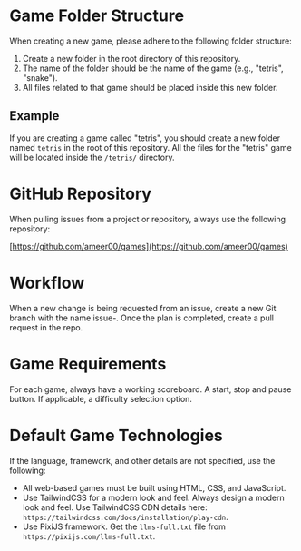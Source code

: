 # Game Folder Structure

When creating a new game, please adhere to the following folder structure:

1.  Create a new folder in the root directory of this repository.
2.  The name of the folder should be the name of the game (e.g., "tetris", "snake").
3.  All files related to that game should be placed inside this new folder.

## Example

If you are creating a game called "tetris", you should create a new folder named `tetris` in the root of this repository. All the files for the "tetris" game will be located inside the `/tetris/` directory.

# GitHub Repository

When pulling issues from a project or repository, always use the following repository:

[https://github.com/ameer00/games](https://github.com/ameer00/games)

# Workflow

When a new change is being requested from an issue, create a new Git branch with the name issue-<issueNumber>. Once the plan is completed, create a pull request in the repo.

# Game Requirements

For each game, always have a working scoreboard. A start, stop and pause button. If applicable, a difficulty selection option.

# Default Game Technologies

If the language, framework, and other details are not specified, use the following:

-   All web-based games must be built using HTML, CSS, and JavaScript.
-   Use TailwindCSS for a modern look and feel. Always design a modern look and feel. Use TailwindCSS CDN details here: `https://tailwindcss.com/docs/installation/play-cdn`.
-   Use PixiJS framework. Get the `llms-full.txt` file from `https://pixijs.com/llms-full.txt`.